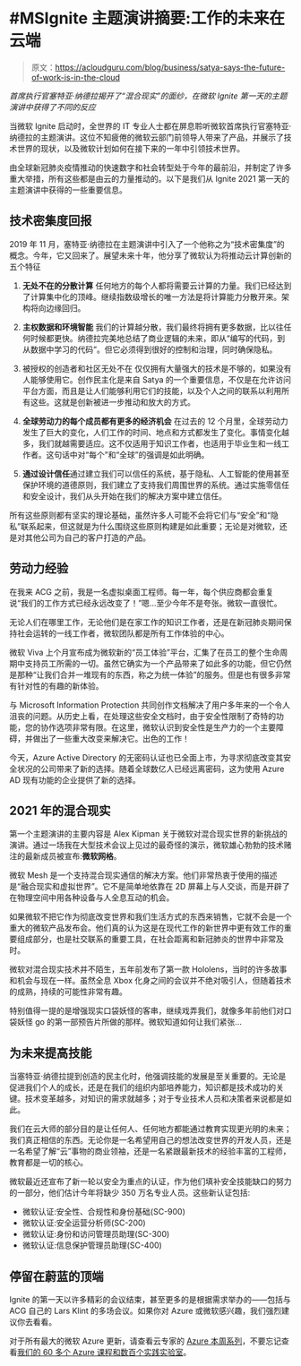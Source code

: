 # #MSIgnite 主题演讲摘要:工作的未来在云端

> 原文：<https://acloudguru.com/blog/business/satya-says-the-future-of-work-is-in-the-cloud>

*首席执行官塞特亚·纳德拉揭开了“混合现实”的面纱，在微软 Ignite 第一天的主题演讲中获得了不同的反应*

当微软 Ignite 启动时，全世界的 IT 专业人士都在屏息聆听微软首席执行官塞特亚·纳德拉的主题演讲。这位不知疲倦的微软云部门前领导人带来了产品，并展示了技术世界的现状，以及微软计划如何在接下来的一年中引领技术世界。

由全球新冠肺炎疫情推动的快速数字和社会转型处于今年的最前沿，并制定了许多重大举措，所有这些都是由云的力量推动的。以下是我们从 Ignite 2021 第一天的主题演讲中获得的一些重要信息。

## 技术密集度回报

2019 年 11 月，塞特亚·纳德拉在主题演讲中引入了一个他称之为“技术密集度”的概念。今年，它又回来了。展望未来十年，他分享了微软认为将推动云计算创新的五个特征

1.  **无处不在的分散计算**
    任何地方的每个人都将需要云计算的力量。我们已经达到了计算集中化的顶峰。继续指数级增长的唯一方法是将计算能力分散开来。架构将向边缘回归。

2.  **主权数据和环境智能**
    我们的计算越分散，我们最终将拥有更多数据，比以往任何时候都更快。纳德拉完美地总结了商业逻辑的未来，即从“编写的代码，到从数据中学习的代码”。但它必须得到很好的控制和治理，同时确保隐私。

3.  被授权的创造者和社区无处不在
    仅仅拥有大量强大的技术是不够的，如果没有人能够使用它。创作民主化是来自 Satya 的一个重要信息，不仅是在允许访问平台方面，而且是让人们能够利用它们的技能，以及个人之间的联系以利用所有这些。这就是创新被进一步推动和放大的方式。

4.  **全球劳动力的每个成员都有更多的经济机会**
    在过去的 12 个月里，全球劳动力发生了巨大的变化，人们工作的时间、地点和方式都发生了变化。事情变化越多，我们就越需要适应。这不仅适用于知识工作者，也适用于毕业生和一线工作者。这句话中对“每个”和“全球”的强调是如此明确。

5.  **通过设计信任**通过建立我们可以信任的系统，基于隐私、人工智能的使用甚至保护环境的道德原则，我们建立了支持我们周围世界的系统。通过实施零信任和安全设计，我们从头开始在我们的解决方案中建立信任。

所有这些原则都有坚实的理论基础，虽然许多人可能不会将它们与“安全”和“隐私”联系起来，但这就是为什么围绕这些原则构建是如此重要；无论是对微软，还是对其他公司为自己的客户打造的产品。

## 劳动力经验

在我来 ACG 之前，我是一名虚拟桌面工程师。每一年，每个供应商都会重复说“我们的工作方式已经永远改变了！”嗯…至少今年不是夸张。微软一直很忙。

无论人们在哪里工作，无论他们是在家工作的知识工作者，还是在新冠肺炎期间保持社会运转的一线工作者，微软团队都是所有工作体验的中心。

微软 Viva 上个月宣布成为微软新的“员工体验”平台，汇集了在员工的整个生命周期中支持员工所需的一切。虽然它确实为一个产品带来了如此多的功能，但它仍然是那种“让我们合并一堆现有的东西，称之为统一体验”的服务。但是也有很多非常有针对性的有趣的新体验。

与 Microsoft Information Protection 共同创作文档解决了用户多年来的一个令人沮丧的问题。从历史上看，在处理这些安全文档时，由于安全性限制了奇特的功能，您的协作选项非常有限。在这里，微软认识到安全性是生产力的一个主要障碍，并做出了一些重大改变来解决它。出色的工作！

今天，Azure Active Directory 的无密码认证也已全面上市，为寻求彻底改变其安全状况的公司带来了新的选择。随着全球数亿人已经远离密码，这为使用 Azure AD 现有功能的企业提供了新的选择。

## 2021 年的混合现实

第一个主题演讲的主要内容是 Alex Kipman 关于微软对混合现实世界的新挑战的演讲。通过一场我在大型技术会议上见过的最奇怪的演示，微软雄心勃勃的技术赌注的最新成员被宣布:**微软网格**。

微软 Mesh 是一个支持混合现实通信的解决方案。他们非常热衷于使用的描述是“融合现实和虚拟世界”。它不是简单地依靠在 2D 屏幕上与人交谈，而是开辟了在物理空间中用各种设备与人全息互动的机会。

如果微软不把它作为彻底改变世界和我们生活方式的东西来销售，它就不会是一个重大的微软产品发布会。他们真的认为这是在现代工作的新世界中更有效工作的重要组成部分，也是社交联系的重要工具，在社会距离和新冠肺炎的世界中非常及时。

微软对混合现实技术并不陌生，五年前发布了第一款 Hololens，当时的许多故事和机会与现在一样。虽然全息 Xbox 化身之间的会议并不绝对吸引人，但随着技术的成熟，持续的可能性非常有趣。

特别值得一提的是增强现实口袋妖怪的客串，继续戏弄我们，就像多年前他们对口袋妖怪 go 的第一部预告片所做的那样。微软知道如何让我们紧张…

## 为未来提高技能

当塞特亚·纳德拉提到创造的民主化时，他强调技能的发展是至关重要的。无论是促进我们个人的成长，还是在我们的组织内部培养能力，知识都是技术成功的关键。技术变革越多，对知识的需求就越多；对于专业技术人员和决策者来说都是如此。

我们在云大师的部分目的是让任何人、任何地方都能通过教育实现更光明的未来；我们真正相信的东西。无论你是一名希望用自己的想法改变世界的开发人员，还是一名希望了解“云”事物的商业领袖，还是一名紧跟最新技术的经验丰富的工程师，教育都是一切的核心。

微软最近还宣布了新一轮以安全为重点的认证，作为他们填补安全技能缺口的努力的一部分，他们估计今年将缺少 350 万名专业人员。这些新认证包括:

*   微软认证:安全性、合规性和身份基础(SC-900)
*   微软认证:安全运营分析师(SC-200)
*   微软认证:身份和访问管理员助理(SC-300)
*   微软认证:信息保护管理员助理(SC-400)

## 停留在蔚蓝的顶端

Ignite 的第一天以许多精彩的会议结束，甚至更多的是根据需求举办的——包括与 ACG 自己的 Lars Klint 的多场会议。如果你对 Azure 或微软感兴趣，我们强烈建议你去看看。

对于所有最大的微软 Azure 更新，请查看云专家的 [Azure 本周系列](https://acloud.guru/series/azure-this-week)，不要忘记查看[我们的 60 多个 Azure 课程和数百个实践实验室](https://acloudguru.com/search?s=azure)。